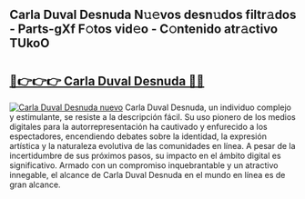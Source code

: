 ## Carla Duval Desnuda N𝚞𝚎vos desn𝚞dos filtr𝚊dos - Parts-gXf F𝚘tos vid𝚎o - C𝚘ntenido atr𝚊ctivo TUkoO

# <h2><a href="http://mba8cn.tromn.icu/?c=Carla+Duval+Desnuda">🔗👉👉👉 Carla Duval Desnuda 🔗🔗</a></h2>

[![Carla Duval Desnuda nuevo](https://i.imgur.com/pEAQMta.gif)](http://mba8cn.tromn.icu/?c=Carla+Duval+Desnuda)
Carla Duval Desnuda, un individuo complejo y estimulante, se resiste a la descripción fácil. Su uso pionero de los medios digitales para la autorrepresentación ha cautivado y enfurecido a los espectadores, encendiendo debates sobre la identidad, la expresión artística y la naturaleza evolutiva de las comunidades en línea. A pesar de la incertidumbre de sus próximos pasos, su impacto en el ámbito digital es significativo. Armado con un compromiso inquebrantable y un atractivo innegable, el alcance de Carla Duval Desnuda en el mundo en línea es de gran alcance.
